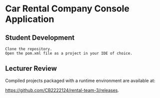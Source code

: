 # Car Rental Company Console Application

## Student Development

```
Clone the repository.
Open the pom.xml file as a project in your IDE of choice.
```

## Lecturer Review

Compiled projects packaged with a runtime environment are available at:

https://github.com/CB2222124/rental-team-3/releases.